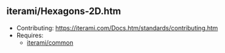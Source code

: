 iterami/Hexagons-2D.htm
-----------------------

* Contributing: https://iterami.com/Docs.htm/standards/contributing.htm
* Requires:
  * [iterami/common](https://github.com/iterami/common)
